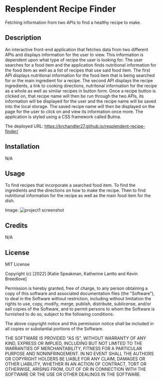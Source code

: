 
# Resplendent Recipe Finder
Fetching information from two APIs to find a healthy recipe to make.

## Description
An interactive front-end application that fetches data from two different APIs and displays information for the user to view. This information is dependent upon what type of recipe the user is looking for. The user searches for a food item and the application finds nutritional information for the food item as well as a list of recipes that use said food item. The first API displays nutritional information for the food item that is being searched for or the main ingredient for a recipe. The second API displays the recipe ingredients, a link to cooking directions, nutritonal information for the recipe as a whole as well as similar recipes in button form. Once a recipe button is clicked on, that recipe name will then be run through the two APIs, its information will be displayed for the user and the recipe name will be saved into the local storage. The saved recipe name will then be displayed on the page for the user to click on and view its information once more. The application is styled using a CSS framework called Bulma.

The deployed URL: https://krchandler27.github.io/resplendent-recipe-finder/


## Installation

N/A

## Usage
To find recipes that incorporate a searched food item. To find the ingredients and the directions on how to make the recipe. Then to find nutritional information for the recipe as well as the main food item for the dish.

Image: ![project1 screenshot](https://user-images.githubusercontent.com/116473087/209265696-74e108cd-90e6-4332-9102-b15d6237a8b4.PNG)


## Credits

N/A

## License

MIT License

Copyright (c) [2022] [Katie Speakman, Katherine Lantto and Kevin Breedlove]

Permission is hereby granted, free of charge, to any person obtaining a copy
of this software and associated documentation files (the "Software"), to deal
in the Software without restriction, including without limitation the rights
to use, copy, modify, merge, publish, distribute, sublicense, and/or sell
copies of the Software, and to permit persons to whom the Software is
furnished to do so, subject to the following conditions:

The above copyright notice and this permission notice shall be included in all
copies or substantial portions of the Software.

THE SOFTWARE IS PROVIDED "AS IS", WITHOUT WARRANTY OF ANY KIND, EXPRESS OR
IMPLIED, INCLUDING BUT NOT LIMITED TO THE WARRANTIES OF MERCHANTABILITY,
FITNESS FOR A PARTICULAR PURPOSE AND NONINFRINGEMENT. IN NO EVENT SHALL THE
AUTHORS OR COPYRIGHT HOLDERS BE LIABLE FOR ANY CLAIM, DAMAGES OR OTHER
LIABILITY, WHETHER IN AN ACTION OF CONTRACT, TORT OR OTHERWISE, ARISING FROM,
OUT OF OR IN CONNECTION WITH THE SOFTWARE OR THE USE OR OTHER DEALINGS IN THE
SOFTWARE.
